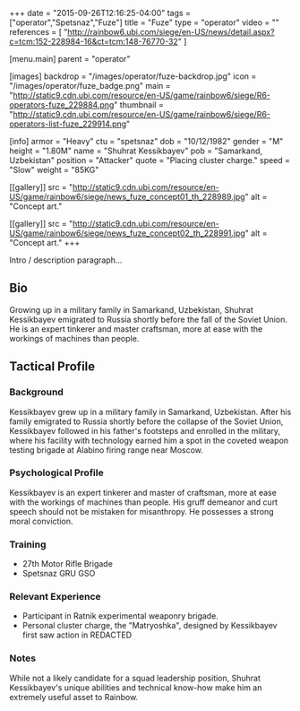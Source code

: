 +++
date = "2015-09-26T12:16:25-04:00"
tags = ["operator","Spetsnaz","Fuze"]
title = "Fuze"
type = "operator"
video = ""
references = [
  "http://rainbow6.ubi.com/siege/en-US/news/detail.aspx?c=tcm:152-228984-16&ct=tcm:148-76770-32"
]

[menu.main]
  parent = "operator"

[images]
  backdrop = "/images/operator/fuze-backdrop.jpg"
  icon = "/images/operator/fuze_badge.png"
  main = "http://static9.cdn.ubi.com/resource/en-US/game/rainbow6/siege/R6-operators-fuze_229884.png"
  thumbnail = "http://static9.cdn.ubi.com/resource/en-US/game/rainbow6/siege/R6-operators-list-fuze_229914.png"

[info]
  armor = "Heavy"
  ctu = "spetsnaz"
  dob = "10/12/1982"
  gender = "M"
  height = "1.80M"
  name = "Shuhrat Kessikbayev"
  pob = "Samarkand, Uzbekistan"
  position = "Attacker"
  quote = "Placing cluster charge."
  speed = "Slow"
  weight = "85KG"

[[gallery]]
  src = "http://static9.cdn.ubi.com/resource/en-US/game/rainbow6/siege/news_fuze_concept01_th_228989.jpg"
  alt = "Concept art."

[[gallery]]
  src = "http://static9.cdn.ubi.com/resource/en-US/game/rainbow6/siege/news_fuze_concept02_th_228991.jpg"
  alt = "Concept art."
+++

Intro / description paragraph...<!--more-->

## Bio

Growing up in a military family in Samarkand, Uzbekistan, Shuhrat Kessikbayev emigrated to Russia shortly before the fall of the Soviet Union. He is an expert tinkerer and master craftsman, more at ease with the workings of machines than people.

## Tactical Profile

### Background

Kessikbayev grew up in a military family in Samarkand, Uzbekistan. After his family emigrated to Russia shortly before the collapse of the Soviet Union, Kessikbayev followed in his father's footsteps and enrolled in the military, where his facility with technology earned him a spot in the coveted weapon testing brigade at Alabino firing range near Moscow.

### Psychological Profile

Kessikbayev is an expert tinkerer and master of craftsman, more at ease with the workings of machines than people. His gruff demeanor and curt speech should not be mistaken for misanthropy. He possesses a strong moral conviction.

### Training

* 27th Motor Rifle Brigade
* Spetsnaz GRU GSO

### Relevant Experience

* Participant in Ratnik experimental weaponry brigade.
* Personal cluster charge, the "Matryoshka", designed by Kessikbayev first saw action in REDACTED

### Notes

While not a likely candidate for a squad leadership position, Shuhrat Kessikbayev's unique abilities and technical know-how make him an extremely useful asset to Rainbow.
